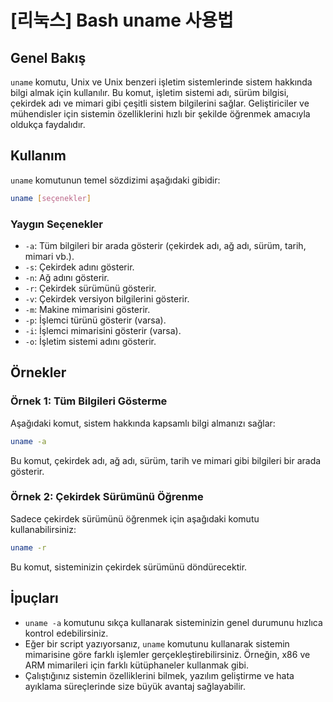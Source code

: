 # [리눅스] Bash uname 사용법

## Genel Bakış
`uname` komutu, Unix ve Unix benzeri işletim sistemlerinde sistem hakkında bilgi almak için kullanılır. Bu komut, işletim sistemi adı, sürüm bilgisi, çekirdek adı ve mimari gibi çeşitli sistem bilgilerini sağlar. Geliştiriciler ve mühendisler için sistemin özelliklerini hızlı bir şekilde öğrenmek amacıyla oldukça faydalıdır.

## Kullanım
`uname` komutunun temel sözdizimi aşağıdaki gibidir:

```bash
uname [seçenekler]
```

### Yaygın Seçenekler
- `-a`: Tüm bilgileri bir arada gösterir (çekirdek adı, ağ adı, sürüm, tarih, mimari vb.).
- `-s`: Çekirdek adını gösterir.
- `-n`: Ağ adını gösterir.
- `-r`: Çekirdek sürümünü gösterir.
- `-v`: Çekirdek versiyon bilgilerini gösterir.
- `-m`: Makine mimarisini gösterir.
- `-p`: İşlemci türünü gösterir (varsa).
- `-i`: İşlemci mimarisini gösterir (varsa).
- `-o`: İşletim sistemi adını gösterir.

## Örnekler
### Örnek 1: Tüm Bilgileri Gösterme
Aşağıdaki komut, sistem hakkında kapsamlı bilgi almanızı sağlar:

```bash
uname -a
```

Bu komut, çekirdek adı, ağ adı, sürüm, tarih ve mimari gibi bilgileri bir arada gösterir.

### Örnek 2: Çekirdek Sürümünü Öğrenme
Sadece çekirdek sürümünü öğrenmek için aşağıdaki komutu kullanabilirsiniz:

```bash
uname -r
```

Bu komut, sisteminizin çekirdek sürümünü döndürecektir.

## İpuçları
- `uname -a` komutunu sıkça kullanarak sisteminizin genel durumunu hızlıca kontrol edebilirsiniz.
- Eğer bir script yazıyorsanız, `uname` komutunu kullanarak sistemin mimarisine göre farklı işlemler gerçekleştirebilirsiniz. Örneğin, x86 ve ARM mimarileri için farklı kütüphaneler kullanmak gibi.
- Çalıştığınız sistemin özelliklerini bilmek, yazılım geliştirme ve hata ayıklama süreçlerinde size büyük avantaj sağlayabilir.